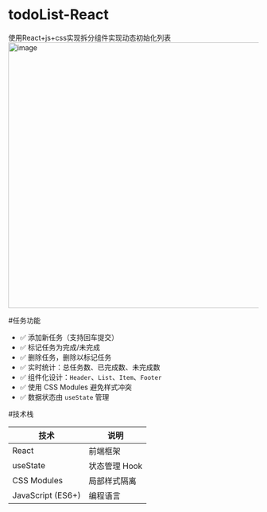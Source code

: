 # todoList-React
使用React+js+css实现拆分组件实现动态初始化列表
<img width="748" height="534" alt="image" src="https://github.com/user-attachments/assets/b0b952a6-c63a-4e9e-afc2-d592fc3db1f4" />


#任务功能
- ✅ 添加新任务（支持回车提交）
- ✅ 标记任务为完成/未完成
- ✅ 删除任务，删除以标记任务
- ✅ 实时统计：总任务数、已完成数、未完成数
- ✅ 组件化设计：`Header`、`List`、`Item`、`Footer`
- ✅ 使用 CSS Modules 避免样式冲突
- ✅ 数据状态由 `useState` 管理

#技术栈

| 技术 | 说明 |
|------|------|
| React | 前端框架 |
| useState | 状态管理 Hook |
| CSS Modules | 局部样式隔离 |
| JavaScript (ES6+) | 编程语言 |
